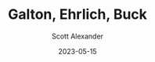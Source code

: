 ---
layout: podcast
title: "Galton, Ehrlich, Buck"
author: Scott Alexander
description: https://astralcodexten.substack.com/p/galton-ehrlich-buck
date: 2023-05-15
length: 7602441
duration: 1900
guid: galton-ehrlich-buck
---